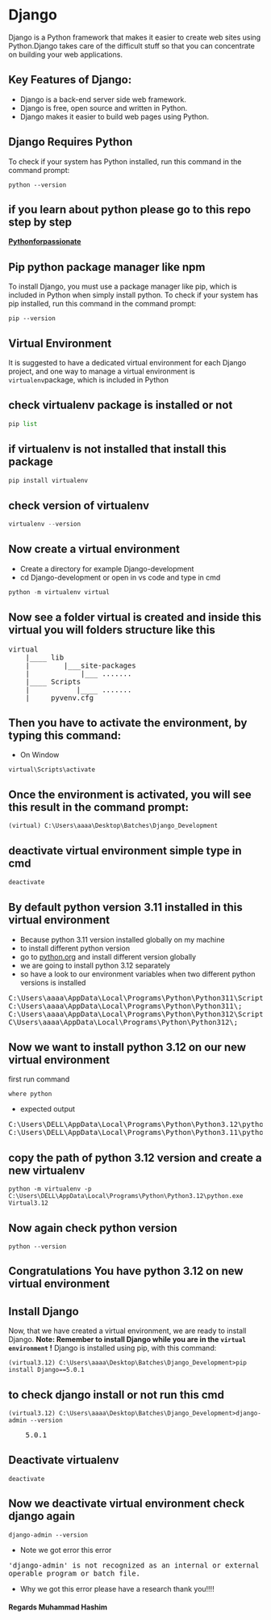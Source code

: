 # Django
Django is a Python framework that makes it easier to create web sites using Python.Django takes care of the difficult stuff so that
you can concentrate on building your web applications.
## Key Features of Django:
- Django is a back-end server side web framework.
- Django is free, open source and written in Python.
- Django makes it easier to build web pages using Python.

## Django Requires Python
To check if your system has Python installed, run this command in the command prompt:
```
python --version
```
## if you learn about python please go to this repo step by step
**[Pythonforpassionate](https://github.com/HashimThePassionate/Python-For-Absolute-Beginners)**
## Pip python package manager like npm
To install Django, you must use a package manager like pip, which is included in Python when simply install python.
To check if your system has pip installed, run this command in the command prompt:
```
pip --version
```
## Virtual Environment
It is suggested to have a dedicated virtual environment for each Django project, and one way to manage a virtual environment is ``virtualenv``package, which is included in Python

## check virtualenv package is installed or not 
```python 
pip list
```
## if virtualenv is not installed that install this package
```python 
pip install virtualenv
```
## check version of virtualenv
```python 
virtualenv --version
```
## Now create a virtual environment
- Create a directory for example Django-development
- cd Django-development or open in vs code and type in cmd
```python
python -m virtualenv virtual
```
## Now see a folder virtual is created and inside this virtual you will folders structure like this
<pre>
virtual
    |____ lib
    |        |___site-packages   
    |            |___ .......
    |____ Scripts
    |           |____ ....... 
    |____ pyvenv.cfg  
</pre>
## Then you have to activate the environment, by typing this command:
- On Window
```
virtual\Scripts\activate

```
## Once the environment is activated, you will see this result in the command prompt:
```python
(virtual) C:\Users\aaaa\Desktop\Batches\Django_Development
```
## deactivate virtual environment simple type in cmd
```python
deactivate
```
## By default python version 3.11 installed in this virtual environment
- Because python 3.11 version installed globally on my machine
- to install different python version 
- go to [python.org](https://www.python.org/downloads/) and install different  version globally
- we are going to install python 3.12 separately
- so have a look to our environment variables when two different python versions is installed
<pre>
C:\Users\aaaa\AppData\Local\Programs\Python\Python311\Scripts\;
C:\Users\aaaa\AppData\Local\Programs\Python\Python311\;
C:\Users\aaaa\AppData\Local\Programs\Python\Python312\Scripts\;
C\Users\aaaa\AppData\Local\Programs\Python\Python312\;
</pre>

##  Now we want to install python 3.12 on our new virtual environment
first run command
```
where python
```
- expected output
<pre>
C:\Users\DELL\AppData\Local\Programs\Python\Python3.12\python.exe
C:\Users\DELL\AppData\Local\Programs\Python\Python3.11\python.exe
</pre>

## copy the path of python 3.12 version and create a new virtualenv
```
python -m virtualenv -p C:\Users\DELL\AppData\Local\Programs\Python\Python3.12\python.exe Virtual3.12
```
## Now again check python version
```
python --version
```
## Congratulations You have python 3.12 on new virtual environment

## Install Django
Now, that we have created a virtual environment, we are ready to install Django.
**Note: Remember to install Django while you are in the `` virtual environment `` !**
Django is installed using pip, with this command:
```
(virtual3.12) C:\Users\aaaa\Desktop\Batches\Django_Development>pip install Django==5.0.1
```
## to check django install or not run this cmd
```
(virtual3.12) C:\Users\aaaa\Desktop\Batches\Django_Development>django-admin --version
```
<pre>
    5.0.1
</pre>
## Deactivate virtualenv  
```
deactivate
```
## Now we deactivate virtual environment check django again 
```
django-admin --version
```
- Note we got error this error
<pre>
'django-admin' is not recognized as an internal or external command,
operable program or batch file.
</pre> 
-  Why we got this error please have a research thank you!!!!

#### Regards Muhammad Hashim
